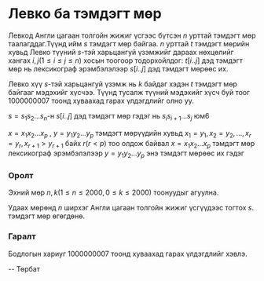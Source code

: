 Левко ба тэмдэгт мөр
====================

Левкод Англи цагаан толгойн жижиг үсгээс бүтсэн  $n$ урттай тэмдэгт мөр таалагддаг.Түүнд ийм $s$ тэмдэгт мөр байгаа. $n$ урттай  $t$ тэмдэгт мөрийн хувьд Левко түүний $s$-тэй харьцангуй үзэмжийг дараах нөхцөлийг хангах $i, j (1\le i\le j\le n)$ хосын тоогоор тодорхойлдог: $t[i..j]$ дэд тэмдэгт мөр нь лексикограф эрэмбэлэлээр $s[i..j]$ дэд тэмдэгт мөрөөс их.

Левко хүү $s$-тэй харьцангуй үзэмж нь $k$ байдаг хэдэн $t$  тэмдэгт мөр байгааг мэдэхийг хүсчээ. Түүнд тусалж түүний мэдэхийг хүсч буй тоог 1000000007 тоонд хуваахад гарах үлдэгдлийг олно уу.

$s=s_1s_2... s_n$-н $s[i..j]$ дэд тэмдэгт мөр гэдэг нь  $s_is_{i+1}... s_j$ юм6

 $x=x_1x_2... x_p$ , $y  =  y_1y_2... y_p$ тэмдэгт мөрүүдийн хувьд   $x_1=y_1,x_2=y_2,... ,x_r=y_r , x_{r+1}>y_{r+1}$ байх $r (r<p)$ тоо олдож байвал $x=x_1x_2... x_p$ тэмдэгт мөр лексикограф эрэмбэлэлээр  $y  =  y_1y_2... y_p$ энэ тэмдэгт мөрөөс их гэдэг

### Оролт
Эхний мөр $n ,k (1\le n\le 2000, 0\le k\le 2000)$ тоонуудыг агуулна.

Удаах мөрөнд $n$ ширхэг Англи цагаан толгойн жижиг үсгүүдээс тогтох $s$. тэмдэгт мөр өгөгдөнө.

### Гаралт
Бодлогын хариуг  1000000007 тоонд хуваахад гарах үлдэгдлийг хэвлэ.

-- Төрбат
